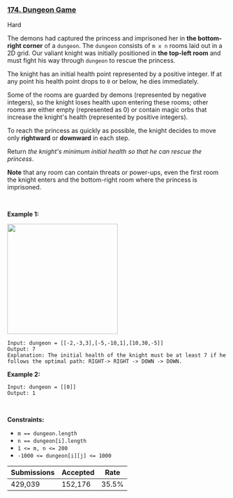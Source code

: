 ### [174. Dungeon Game](https://leetcode.com/problems/dungeon-game/)

Hard

The demons had captured the princess and imprisoned her in __the bottom-right corner__ of a `` dungeon ``. The `` dungeon `` consists of `` m x n `` rooms laid out in a 2D grid. Our valiant knight was initially positioned in __the top-left room__ and must fight his way through `` dungeon `` to rescue the princess.

The knight has an initial health point represented by a positive integer. If at any point his health point drops to `` 0 `` or below, he dies immediately.

Some of the rooms are guarded by demons (represented by negative integers), so the knight loses health upon entering these rooms; other rooms are either empty (represented as 0) or contain magic orbs that increase the knight's health (represented by positive integers).

To reach the princess as quickly as possible, the knight decides to move only __rightward__ or __downward__ in each step.

Return _the knight's minimum initial health so that he can rescue the princess_.

__Note__ that any room can contain threats or power-ups, even the first room the knight enters and the bottom-right room where the princess is imprisoned.

 

__Example 1:__

<img alt="" src="https://assets.leetcode.com/uploads/2021/03/13/dungeon-grid-1.jpg" style="width: 253px; height: 253px;"/>

```
Input: dungeon = [[-2,-3,3],[-5,-10,1],[10,30,-5]]
Output: 7
Explanation: The initial health of the knight must be at least 7 if he follows the optimal path: RIGHT-> RIGHT -> DOWN -> DOWN.
```

__Example 2:__

```
Input: dungeon = [[0]]
Output: 1
```

 

__Constraints:__

*   `` m == dungeon.length ``
*   `` n == dungeon[i].length ``
*   `` 1 <= m, n <= 200 ``
*   `` -1000 <= dungeon[i][j] <= 1000 ``

| Submissions    | Accepted     | Rate   |
| -------------- | ------------ | ------ |
| 429,039 | 152,176 | 35.5% |